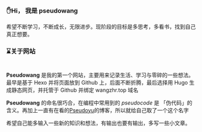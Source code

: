 ### ✋Hi， 我是 pseudowang

希望不断学习，不断成长，无限进步。现阶段的目标是多思考，多看书，找到自己真正想要。


### ⌛️关于网站<br><br>


**Pseudowang** 是我的第一个网站，主要用来记录生活、学习与零碎的一些想法。最早是基于 Hexo 并将页面放到 Github 上，后面不断折腾，最后选择用 Hugo 生成静态网页，并托管于 Github 并绑定 wangzhr.top 域名 

**Pseudowang** 的命名很巧合，在编程中常用到的 *pseudocode* 是 「伪代码」的含义。再加上一直有在看的[Pseudoyu](https://www.pseudoyu.com/)的博客，所以就给自己取了一个这个名字

希望自己能多输入一些新的知识和想法，有输出也要有输出，多写一些小文章。
